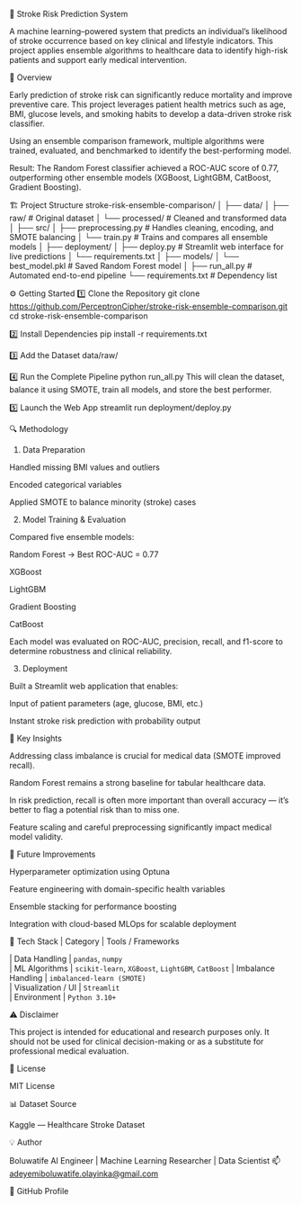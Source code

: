 🧠 Stroke Risk Prediction System

A machine learning–powered system that predicts an individual’s likelihood of stroke occurrence based on key clinical and lifestyle indicators. This project applies ensemble algorithms to healthcare data to identify high-risk patients and support early medical intervention.

📘 Overview

Early prediction of stroke risk can significantly reduce mortality and improve preventive care.
This project leverages patient health metrics such as age, BMI, glucose levels, and smoking habits to develop a data-driven stroke risk classifier.

Using an ensemble comparison framework, multiple algorithms were trained, evaluated, and benchmarked to identify the best-performing model.

Result:
The Random Forest classifier achieved a ROC-AUC score of 0.77, outperforming other ensemble models (XGBoost, LightGBM, CatBoost, Gradient Boosting).

🏗️ Project Structure
stroke-risk-ensemble-comparison/
│
├── data/
│   ├── raw/           # Original dataset
│   └── processed/     # Cleaned and transformed data
│
├── src/
│   ├── preprocessing.py    # Handles cleaning, encoding, and SMOTE balancing
│   └── train.py            # Trains and compares all ensemble models
│
├── deployment/
│   ├── deploy.py           # Streamlit web interface for live predictions
│   └── requirements.txt
│
├── models/
│   └── best_model.pkl      # Saved Random Forest model
│
├── run_all.py              # Automated end-to-end pipeline
└── requirements.txt        # Dependency list

⚙️ Getting Started
1️⃣ Clone the Repository
git clone https://github.com/PerceptronCipher/stroke-risk-ensemble-comparison.git
cd stroke-risk-ensemble-comparison


2️⃣ Install Dependencies
pip install -r requirements.txt

3️⃣ Add the Dataset
data/raw/

4️⃣ Run the Complete Pipeline
python run_all.py
This will clean the dataset, balance it using SMOTE, train all models, and store the best performer.

5️⃣ Launch the Web App
streamlit run deployment/deploy.py


🔍 Methodology
1. Data Preparation

Handled missing BMI values and outliers

Encoded categorical variables

Applied SMOTE to balance minority (stroke) cases

2. Model Training & Evaluation

Compared five ensemble models:

Random Forest → Best ROC-AUC = 0.77

XGBoost

LightGBM

Gradient Boosting

CatBoost

Each model was evaluated on ROC-AUC, precision, recall, and f1-score to determine robustness and clinical reliability.

3. Deployment

Built a Streamlit web application that enables:

Input of patient parameters (age, glucose, BMI, etc.)

Instant stroke risk prediction with probability output

🧩 Key Insights

Addressing class imbalance is crucial for medical data (SMOTE improved recall).

Random Forest remains a strong baseline for tabular healthcare data.

In risk prediction, recall is often more important than overall accuracy — it’s better to flag a potential risk than to miss one.

Feature scaling and careful preprocessing significantly impact medical model validity.

🚀 Future Improvements

Hyperparameter optimization using Optuna

Feature engineering with domain-specific health variables

Ensemble stacking for performance boosting

Integration with cloud-based MLOps for scalable deployment

🧰 Tech Stack
| Category           | Tools / Frameworks                                
 
| Data Handling      | `pandas`, `numpy`                                 
| ML Algorithms      | `scikit-learn`, `XGBoost`, `LightGBM`, `CatBoost` 
| Imbalance Handling | `imbalanced-learn (SMOTE)`                        
| Visualization / UI | `Streamlit`                                       
| Environment        | `Python 3.10+`                                    


⚠️ Disclaimer

This project is intended for educational and research purposes only.
It should not be used for clinical decision-making or as a substitute for professional medical evaluation.

📜 License

MIT License

📊 Dataset Source

Kaggle — Healthcare Stroke Dataset

💡 Author

Boluwatife 
AI Engineer | Machine Learning Researcher | Data Scientist
📫 adeyemiboluwatife.olayinka@gmail.com

🔗 GitHub Profile